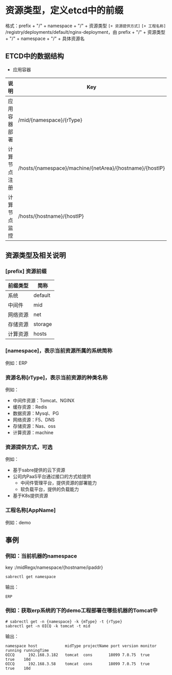 # 资源类型，定义etcd中的前缀
格式：prefix + "/" + namespace + "/" + 资源类型 `[+ 资源提供方式]` `[+ 工程名称]`
/registry/deployments/default/nginx-deployment，由 prefix + "/" + 资源类型 + "/" + namespace + "/" + 具体资源名
## ETCD中的数据结构
- 应用容器

| 说明     | Key                                                      | value                                                                                                                                                                                                                                                                                                                                                                                                                                                                                                                                                                                                                                                                                                                                                                                                           |
|--------|----------------------------------------------------------|-----------------------------------------------------------------------------------------------------------------------------------------------------------------------------------------------------------------------------------------------------------------------------------------------------------------------------------------------------------------------------------------------------------------------------------------------------------------------------------------------------------------------------------------------------------------------------------------------------------------------------------------------------------------------------------------------------------------------------------------------------------------------------------------------------------------|
| 应用容器部署 | /mid/{namespace}/{rType}                                 | {"apiVersion":"beta","kind":"Config","metadata":{"namespace":"OICQ","netarea":"WEB","appname":"cons"},"spec":{"midtype":"Tomcat","version":"7.0.75","installPath":"/u02/app","pkgDownloadPath":"http://124.71.219.53:8001/uploads/uploads/2022/05/07/apache-tomcat-7.0.75.tar.gz","run_type":["cluster","standalone"],"user":{"name":"miduser","group":"miduser"},"default":{"jdk":{"javaopts":"-server -Xms1024M -Xmx1024M -Xss512k"},"tomcat":{"javaopts":"-server -Xms1024M -Xmx1024M -Xss512k","listeningport":"18099","ajpport":"18009","shutdownport":"18005"}},"deployaction":{"timer":"2022-06-11 23:20:53.6111120","action":"Install","deploy_host":["192.168.3.182","192.168.3.58"],"deployHostStatus":[{"192.168.3.182":{"run_status":true,"status_report_timer":"2022-06-11 23:20:53.6111120"}}]}}} |
| 计算节点注册 | /hosts/{namespace}/machine/{netArea}/{hostname}/{hostIP} | {"HostName":"ks4","IPAddr":"192.168.3.182","BelongTo":"OICQ","Area":"WEB","Annotation":null,"Online":true,"Mem":{"3755":9837},"Platform":"x86_64","OS":"Linux","Core":"3.10.0-1160.el7.x86_64","CPUs":2}                                                                                                                                                                                                                                                                                                                                                                                                                                                                                                                                                                                                        |
| 计算节点监控 | /hosts/{hostname}/{hostIP}                               | /hosts/{namespace}/machine/{netArea}/{hostname}/{hostIP}                                                                                                                                                                                                                                                                                                                                                                                                                                                                                                                                                                                                                                                                                                                                                        |


## 资源类型及相关说明
### [prefix] 资源前缀
| 前缀类型 | 简称      |
|------|---------|
| 系统   | default |
| 中间件  | mid     |
| 网络资源 | net     |
| 存储资源 | storage |
| 计算资源 | hosts   |

### [namespace]，表示当前资源所属的系统简称
例如：ERP

### 资源名称[rType]，表示当前资源的种类名称
例如：
- 中间件资源：Tomcat、NGINX
- 缓存资源：Redis
- 数据资源：Mysql、PG
- 网络资源：F5、DNS
- 存储资源：Nas、oss
- 计算资源：machine

### 资源提供方式，可选
例如：
- 基于sabre提供的云下资源
- 公司内PaaS平台通过接口的方式给提供
  - 中间件管理平台，提供资源的部署能力
  - 软负载平台，提供的负载能力
- 基于K8s提供资源

### 工程名称[AppName]
例如：demo


## 事例
### 例如：当前机器的namespace
key :/midRegx/namespace/{hostname/ipaddr}
```shell
sabrectl get namespace
```
输出：
```shell
ERP
```


### 例如：获取erp系统的下的demo工程部署在哪些机器的Tomcat中

```shell
# sabrectl get -n {namespace} -k {mType} -t {rType}
sabrectl get -n OICQ -k tomcat -t mid
```
输出：
```shell
namespace host            midType projectName port version monitor running runningTime
OICQ      192.168.3.182   tomcat  cons       18099 7.0.75  true    true    10d
OICQ      192.168.3.58    tomcat  cons       18099 7.0.75  true    true    10d
```